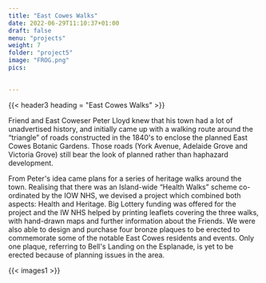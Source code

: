 ```yaml
---
title: "East Cowes Walks"
date: 2022-06-29T11:10:37+01:00
draft: false
menu: "projects"
weight: 7
folder: "project5"
image: "FROG.png"
pics:

  
---
```


{{< header3 heading = "East Cowes Walks" >}}


Friend and East Coweser Peter Lloyd knew that his town had a lot of unadvertised
history, and initially came up with a walking route around the “triangle” of roads
constructed in the 1840's to enclose the planned East Cowes Botanic Gardens.
Those roads (York Avenue, Adelaide Grove and Victoria Grove) still bear the look of
planned rather than haphazard development.

From Peter's idea came plans for a series of heritage walks around the town.
Realising that there was an Island-wide “Health Walks” scheme co-ordinated by the
IOW NHS, we devised a project which combined both aspects: Health and
Heritage. Big Lottery funding was offered for the project and the IW NHS helped by
printing leaflets covering the three walks, with hand-drawn maps and further
information about the Friends. We were also able to design and purchase four
bronze plaques to be erected to commemorate some of the notable East Cowes
residents and events. Only one plaque, referring to Bell's Landing on the
Esplanade, is yet to be erected because of planning issues in the area.

{{< images1 >}}
